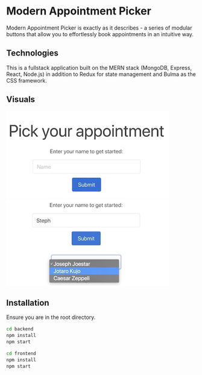 # Modern Appointment Picker

Modern Appointment Picker is exactly as it describes - a series of modular buttons that allow you to effortlessly book appointments in an intuitive way.

## Technologies

This is a fullstack application built on the MERN stack (MongoDB, Express, React, Node.js) in addition to Redux for state management and Bulma as the CSS framework.

## Visuals

<!-- [ ![](images/appt-picker-1.jpg) ](images/appt-picker-1.jpg) -->
![](images/img1.jpg)
![](images/img2.jpg)


## Installation

Ensure you are in the root directory.

```bash
cd backend
npm install
npm start
```

```bash
cd frontend
npm install
npm start
```
